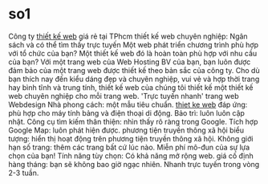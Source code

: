 # so1
Công ty <a href="http://thietkeweb.suu.vn/">thiết kế web</a> giá rẻ tại TPhcm
thiết kế web chuyên nghiệp: Ngân sách và có thể tìm thấy trực tuyến
Một web phát triển chương trình phù hợp với tổ chức của bạn? Một thiết kế web đó là hoàn toàn phù hợp với nhu cầu của bạn? Với một trang web của Web Hosting BV của bạn, bạn 
luôn được đảm bảo của một trang web được thiết kế theo bản sắc của công ty. Cho dù bạn thích nay đến kiểu dáng đẹp và chuyên nghiệp, vui vẻ và hợp thời trang hay bình tĩnh và trung 
tính, thiết kế web của chúng tôi thiết kế một thiết kế web chuyên nghiệp cho mỗi trang web.
'Trực tuyến nhanh' trang web Webdesign
Nhà phong cách: một mẫu tiêu chuẩn.
<a href="http://thietkeweb.suu.vn/">thiet ke web</a> đáp ứng: phù hợp cho máy tính bảng và điện thoại di động.
Bảo trì: luôn luôn cập nhật.
Công cụ tìm kiếm thân thiện: nhìn thấy rõ ràng trong Google.
Tích hợp Google Map: luôn phát hiện được.
phương tiện truyền thông xã hội biểu tượng: hiển thị hoạt động trên phương 
tiện truyền thông xã hội.
Không giới hạn số trang: thêm các trang bất cứ lúc nào.
Miễn phí mô-đun của sự lựa chọn của bạn!
Tính năng tùy chọn: Có khả năng mở rộng web.
giá cố định hàng tháng: bạn sẽ không bao giờ ngạc nhiên.
Nhanh trực tuyến trong vòng 2-3 tuần.
